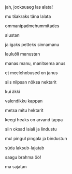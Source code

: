 jah, jooksuaeg las alata!

mu tšakraks täna lalata

ommanipadmehummitades

alustan

ja igaks petteks sinnamanu 

lauluõli manustan

manas manu, manitsema anus

et meelehobused on janus

siis nilpsan nõksa nektarit

kui äkki 

valendikku kappan

metsa mitu hektarit

keegi heaks on arvand tappa

siin oksad laiali ja lindustu

mul pingul pingala ja bindustun

süda laksub-lajatab

saagu brahma öö! 

ma sajatan





